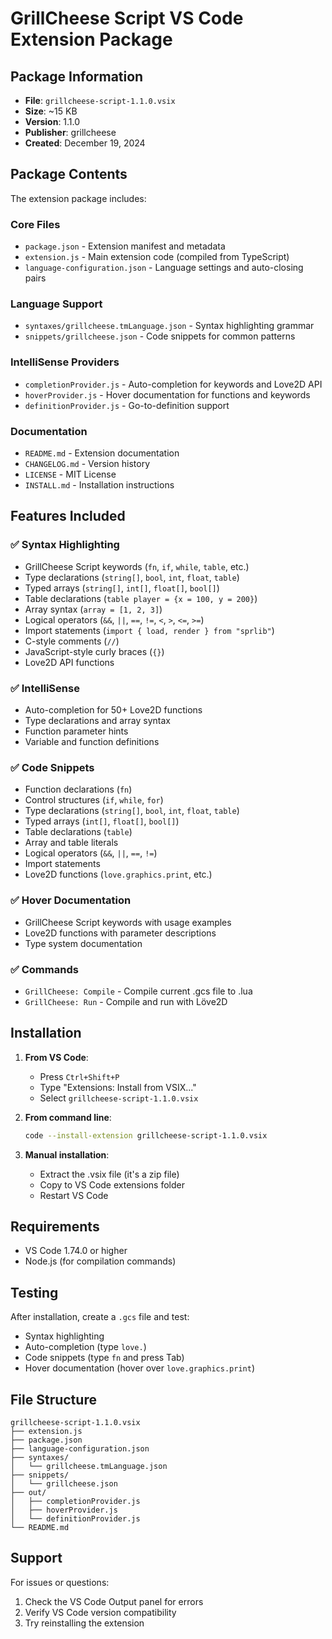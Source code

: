 # GrillCheese Script VS Code Extension Package

## Package Information

- **File**: `grillcheese-script-1.1.0.vsix`
- **Size**: ~15 KB
- **Version**: 1.1.0
- **Publisher**: grillcheese
- **Created**: December 19, 2024

## Package Contents

The extension package includes:

### Core Files
- `package.json` - Extension manifest and metadata
- `extension.js` - Main extension code (compiled from TypeScript)
- `language-configuration.json` - Language settings and auto-closing pairs

### Language Support
- `syntaxes/grillcheese.tmLanguage.json` - Syntax highlighting grammar
- `snippets/grillcheese.json` - Code snippets for common patterns

### IntelliSense Providers
- `completionProvider.js` - Auto-completion for keywords and Love2D API
- `hoverProvider.js` - Hover documentation for functions and keywords
- `definitionProvider.js` - Go-to-definition support

### Documentation
- `README.md` - Extension documentation
- `CHANGELOG.md` - Version history
- `LICENSE` - MIT License
- `INSTALL.md` - Installation instructions

## Features Included

### ✅ Syntax Highlighting
- GrillCheese Script keywords (`fn`, `if`, `while`, `table`, etc.)
- Type declarations (`string[]`, `bool`, `int`, `float`, `table`)
- Typed arrays (`string[]`, `int[]`, `float[]`, `bool[]`)
- Table declarations (`table player = {x = 100, y = 200}`)
- Array syntax (`array = [1, 2, 3]`)
- Logical operators (`&&`, `||`, `==`, `!=`, `<`, `>`, `<=`, `>=`)
- Import statements (`import { load, render } from "sprlib"`)
- C-style comments (`//`)
- JavaScript-style curly braces (`{}`)
- Love2D API functions

### ✅ IntelliSense
- Auto-completion for 50+ Love2D functions
- Type declarations and array syntax
- Function parameter hints
- Variable and function definitions

### ✅ Code Snippets
- Function declarations (`fn`)
- Control structures (`if`, `while`, `for`)
- Type declarations (`string[]`, `bool`, `int`, `float`, `table`)
- Typed arrays (`int[]`, `float[]`, `bool[]`)
- Table declarations (`table`)
- Array and table literals
- Logical operators (`&&`, `||`, `==`, `!=`)
- Import statements
- Love2D functions (`love.graphics.print`, etc.)

### ✅ Hover Documentation
- GrillCheese Script keywords with usage examples
- Love2D functions with parameter descriptions
- Type system documentation

### ✅ Commands
- `GrillCheese: Compile` - Compile current .gcs file to .lua
- `GrillCheese: Run` - Compile and run with Löve2D

## Installation

1. **From VS Code**:
   - Press `Ctrl+Shift+P`
   - Type "Extensions: Install from VSIX..."
   - Select `grillcheese-script-1.1.0.vsix`

2. **From command line**:
   ```bash
   code --install-extension grillcheese-script-1.1.0.vsix
   ```

3. **Manual installation**:
   - Extract the .vsix file (it's a zip file)
   - Copy to VS Code extensions folder
   - Restart VS Code

## Requirements

- VS Code 1.74.0 or higher
- Node.js (for compilation commands)

## Testing

After installation, create a `.gcs` file and test:
- Syntax highlighting
- Auto-completion (type `love.`)
- Code snippets (type `fn` and press Tab)
- Hover documentation (hover over `love.graphics.print`)

## File Structure

```
grillcheese-script-1.1.0.vsix
├── extension.js
├── package.json
├── language-configuration.json
├── syntaxes/
│   └── grillcheese.tmLanguage.json
├── snippets/
│   └── grillcheese.json
├── out/
│   ├── completionProvider.js
│   ├── hoverProvider.js
│   └── definitionProvider.js
└── README.md
```

## Support

For issues or questions:
1. Check the VS Code Output panel for errors
2. Verify VS Code version compatibility
3. Try reinstalling the extension
